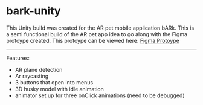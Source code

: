 # bark-unity

This Unity build was created for the AR pet mobile application bARk. This is a semi functional build of the AR pet app idea to go along with the Figma protoype created. This protoype can be viewed here: <a href="https://www.figma.com/proto/vwCwks8PJdANWpiCQnWJEx/bARk-Final-Prototype?node-id=403%3A362&scaling=scale-down">Figma Protoype</a>

---
Features:
- AR plane detection
- Ar raycasting
- 3 buttons that open into menus
- 3D husky model with idle animation
- animator set up for three onClick animations (need to be debugged)
